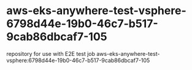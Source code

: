 # aws-eks-anywhere-test-vsphere-6798d44e-19b0-46c7-b517-9cab86dbcaf7-105
repository for use with E2E test job aws-eks-anywhere-test-vsphere:6798d44e-19b0-46c7-b517-9cab86dbcaf7-105
